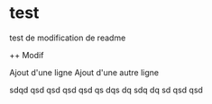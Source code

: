 test
====

test de modification de readme

++ Modif

Ajout d'une ligne 
Ajout d'une autre ligne

sdqd
qsd
qsd
qsd
qsd
qs
dqs
dq
sdq
dq
sd
qsd
qsd

